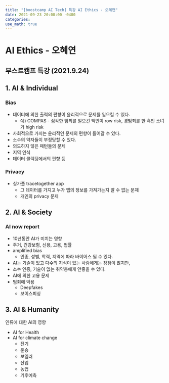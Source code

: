 ```yaml
---
title: "[boostcamp AI Tech] 특강 AI Ethics - 오혜연"
date: 2021-09-23 20:00:00 -0400
categories:
use_math: true
---
```



# AI Ethics - 오혜연
## 부스트캠프 특강 (2021.9.24)
## 1. AI & Individual
### Bias
* 데이터에 의한 출력의 편향이 윤리적으로 문제를 일으킬 수 있다.
    * 예) COMPAS - 심각한 범죄를 일으킨 백인이 row risk, 경범죄를 한 흑인 소녀가 high risk
* 사회적으로 가지는 윤리적인 문제의 편향이 들어갈 수 있다.
* 소수의 약자들이 부정당할 수 있다.
* 의도하지 않은 패턴들의 문제
* 지역 인식
* 데이터 콜렉팅에서의 편향 등
### Privacy
* 싱가폴 tracetogether app
    * 그 데이터를 가지고 누가 앱의 정보를 가져가는지 알 수 없는 문제
    * 개인의 privacy 문제

## 2. AI & Society
### AI now report
* 10년동안 AI가 미치는 영향
* 주거, 건강보험, 신용, 고용, 법률
* amplified bias
    * 인종, 성별, 학력, 지역에 따라 바이어스 될 수 있다.
* AI는 기술이 있고 다수의 지식이 있는 사람에게는 장점이 많지만, 
* 소수 인종, 기술이 없는 취약층에게 안좋을 수 있다.
* AI에 의한 고용 문제
* 범죄에 악용
    * Deepfakes
    * 보이스피싱

## 3. AI & Humanity
인류에 대한 AI의 영향
* AI for Health
* AI for climate change
    * 전기
    * 운송
    * 보일러
    * 산업
    * 농업
    * 기후예측
    